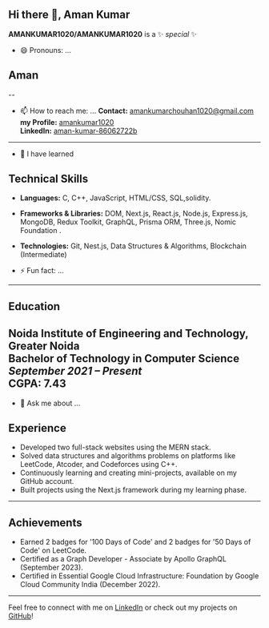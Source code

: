 ## Hi there 👋, Aman Kumar

**AMANKUMAR1020/AMANKUMAR1020** is a ✨ _special_ ✨ 
- 😄 Pronouns: ...
## Aman 

<!-- - 👯 I’m looking to collaborate on ...
- 🤔 I’m looking for help with ... -->

<!-- ![Profile Image](https://via.placeholder.com/150)  Replace with your actual image URL -->
--
- 📫 How to reach me: ...
**Contact:** [amankumarchouhan1020@gmail.com](mailto:amankumarchouhan1020@gmail.com)  
**my Profile:** [amankumar1020](https://linktr.ee/amankumar1020)  
**LinkedIn:** [aman-kumar-86062722b](https://www.linkedin.com/in/aman-kumar-86062722b)  


---
- 🌱 I have learned
## Technical Skills

- **Languages:** C, C++, JavaScript, HTML/CSS, SQL,solidity.
- **Frameworks & Libraries:** DOM, Next.js, React.js, Node.js, Express.js, MongoDB, Redux Toolkit, GraphQL, Prisma ORM, Three.js, Nomic Foundation .
- **Technologies:** Git, Nest.js, Data Structures & Algorithms, Blockchain (Intermediate)

- ⚡ Fun fact: ...
---
## Education

**Noida Institute of Engineering and Technology, Greater Noida**  
Bachelor of Technology in Computer Science  
*September 2021 – Present*  
**CGPA:** 7.43
---

- 💬 Ask me about ...
## Experience
- Developed two full-stack websites using the MERN stack.
- Solved data structures and algorithms problems on platforms like LeetCode, Atcoder, and Codeforces using C++.
- Continuously learning and creating mini-projects, available on my GitHub account.
- Built projects using the Next.js framework during my learning phase.

---

## Achievements

- Earned 2 badges for '100 Days of Code' and 2 badges for '50 Days of Code' on LeetCode.
- Certified as a Graph Developer - Associate by Apollo GraphQL (September 2023).
- Certified in Essential Google Cloud Infrastructure: Foundation by Google Cloud Community India (December 2022).

---

Feel free to connect with me on [LinkedIn](https://www.linkedin.com/in/amankumar1020) or check out my projects on [GitHub](https://github.com/aman-kumar-86062722b)!
